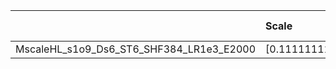 |                                          | Scale                | Learning rate   | Best MSE             | Best SSIM            |
|:-----------------------------------------|:---------------------|:----------------|:---------------------|:---------------------|
| MscaleHL_s1o9_Ds6_ST6_SHF384_LR1e3_E2000 | [0.1111111111111111] | [0.001]         | [24.117302894592285] | [0.7751017520655165] |